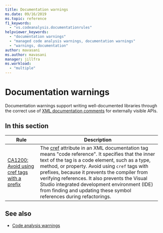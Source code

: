 ```yaml
---
title: Documentation warnings
ms.date: 09/16/2019
ms.topic: reference
f1_keywords:
  - "vs.codeanalysis.documentationrules"
helpviewer_keywords:
  - "documentation warnings"
  - "managed code analysis warnings, documentation warnings"
  - "warnings, documentation"
author: mavasani
ms.author: mavasani
manager: jillfra
ms.workload:
  - "multiple"
---
```

# Documentation warnings

Documentation warnings support writing well-documented libraries through the correct use of [XML documentation comments](/dotnet/csharp/codedoc) for externally visible APIs.

## In this section

| Rule | Description |
| - | - |
| [CA1200: Avoid using cref tags with a prefix](../code-quality/ca1200.md) | The [cref](/dotnet/csharp/programming-guide/xmldoc/cref-attribute) attribute in an XML documentation tag means "code reference". It specifies that the inner text of the tag is a code element, such as a type, method, or property. Avoid using `cref` tags with prefixes, because it prevents the compiler from verifying references. It also prevents the Visual Studio integrated development environment (IDE) from finding and updating these symbol references during refactorings. |

## See also

- [Code analysis warnings](../code-quality/code-analysis-for-managed-code-warnings.md)
